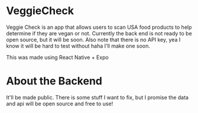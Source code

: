 # VeggieCheck
Veggie Check is an app that allows users to scan USA food products to help determine if they are vegan or not.
Currently the back end is not ready to be open source, but it will be soon. Also note that there is no API key, yea I know it will be hard to test without haha I'll make one soon.

This was made using React Native + Expo


# About the Backend
It'll be made public. There is some stuff I want to fix, but I promise the data and api will be open source and free to use!
